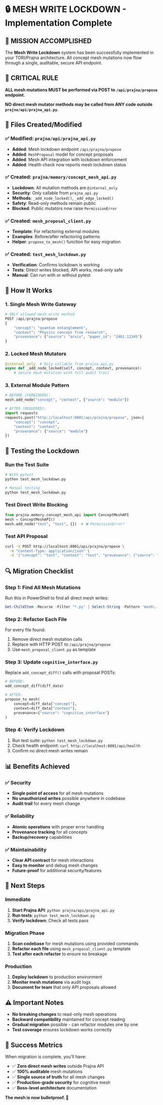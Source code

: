 # 🔒 MESH WRITE LOCKDOWN - Implementation Complete

## 🎯 **MISSION ACCOMPLISHED**

The **Mesh Write Lockdown** system has been successfully implemented in your TORI/Prajna architecture. All concept mesh mutations now flow through a single, auditable, secure API endpoint.

## 🚨 **CRITICAL RULE**

**ALL mesh mutations MUST be performed via POST to `/api/prajna/propose` endpoint.**

**NO direct mesh mutator methods may be called from ANY code outside `prajna/api/prajna_api.py`.**

## 📁 **Files Created/Modified**

### ✅ **Modified: `prajna/api/prajna_api.py`**
- **Added**: Mesh lockdown endpoint `/api/prajna/propose`
- **Added**: `MeshProposal` model for concept proposals
- **Added**: Mesh API integration with lockdown enforcement
- **Added**: Health check now reports mesh lockdown status

### ✅ **Created: `prajna/memory/concept_mesh_api.py`**
- **Lockdown**: All mutation methods are `@internal_only` 
- **Security**: Only callable from `prajna_api.py`
- **Methods**: `_add_node_locked()`, `_add_edge_locked()`
- **Safety**: Read-only methods remain public
- **Blocked**: Public mutators now raise `PermissionError`

### ✅ **Created: `mesh_proposal_client.py`**
- **Template**: For refactoring external modules
- **Examples**: Before/after refactoring patterns
- **Helper**: `propose_to_mesh()` function for easy migration

### ✅ **Created: `test_mesh_lockdown.py`**
- **Verification**: Confirms lockdown is working
- **Tests**: Direct writes blocked, API works, read-only safe
- **Manual**: Can run with or without pytest

## 🔧 **How It Works**

### **1. Single Mesh Write Gateway**
```python
# ONLY allowed mesh write method
POST /api/prajna/propose
{
    "concept": "quantum entanglement",
    "context": "Physics concept from research",
    "provenance": {"source": "arxiv", "paper_id": "2401.12345"}
}
```

### **2. Locked Mesh Mutators**
```python
@internal_only  # Only callable from prajna_api.py
async def _add_node_locked(self, concept, context, provenance):
    # Secure mesh mutation with full audit trail
```

### **3. External Module Pattern**
```python
# BEFORE (FORBIDDEN):
mesh.add_node("concept", "context", {"source": "module"})

# AFTER (REQUIRED):
import requests
requests.post("http://localhost:8001/api/prajna/propose", json={
    "concept": "concept", 
    "context": "context", 
    "provenance": {"source": "module"}
})
```

## 🧪 **Testing the Lockdown**

### **Run the Test Suite**
```bash
# With pytest
python test_mesh_lockdown.py

# Manual testing
python test_mesh_lockdown.py
```

### **Test Direct Write Blocking**
```python
from prajna.memory.concept_mesh_api import ConceptMeshAPI
mesh = ConceptMeshAPI()
mesh.add_node("test", "test", {})  # ❌ PermissionError!
```

### **Test API Proposal**
```bash
curl -X POST http://localhost:8001/api/prajna/propose \
  -H "Content-Type: application/json" \
  -d '{"concept": "test", "context": "test", "provenance": {"source": "curl"}}'
```

## 🔍 **Migration Checklist**

### **Step 1: Find All Mesh Mutations**
Run this in PowerShell to find all direct mesh writes:
```powershell
Get-ChildItem -Recurse -Filter "*.py" | Select-String -Pattern 'mesh\.(add|reinforce|prune|update|write|delete|mutate)'
```

### **Step 2: Refactor Each File**
For every file found:
1. Remove direct mesh mutation calls
2. Replace with HTTP POST to `/api/prajna/propose`
3. Use `mesh_proposal_client.py` as template

### **Step 3: Update `cognitive_interface.py`**
Replace `add_concept_diff()` calls with proposal POSTs:
```python
# BEFORE:
add_concept_diff(diff_data)

# AFTER:
propose_to_mesh(
    concept=diff_data["concept"],
    context=diff_data["context"], 
    provenance={"source": "cognitive_interface"}
)
```

### **Step 4: Verify Lockdown**
1. Run test suite: `python test_mesh_lockdown.py`
2. Check health endpoint: `curl http://localhost:8001/api/health`
3. Confirm no direct mesh writes remain

## 📊 **Benefits Achieved**

### ✅ **Security**
- **Single point of access** for all mesh mutations
- **No unauthorized writes** possible anywhere in codebase
- **Audit trail** for every mesh change

### ✅ **Reliability** 
- **Atomic operations** with proper error handling
- **Provenance tracking** for all concepts
- **Backup/recovery** capabilities

### ✅ **Maintainability**
- **Clear API contract** for mesh interactions
- **Easy to monitor** and debug mesh changes
- **Future-proof** for additional security/features

## 🚀 **Next Steps**

### **Immediate**
1. **Start Prajna API**: `python prajna/api/prajna_api.py`
2. **Run tests**: `python test_mesh_lockdown.py`
3. **Verify lockdown**: Check all tests pass

### **Migration Phase**
1. **Scan codebase** for mesh mutations using provided commands
2. **Refactor each file** using `mesh_proposal_client.py` template
3. **Test after each refactor** to ensure no breakage

### **Production**
1. **Deploy lockdown** to production environment
2. **Monitor mesh mutations** via audit logs
3. **Document for team** that only API proposals allowed

## ⚠️ **Important Notes**

- **No breaking changes** to read-only mesh operations
- **Backward compatibility** maintained for concept reading
- **Gradual migration** possible - can refactor modules one by one
- **Test coverage** ensures lockdown works correctly

## 🎉 **Success Metrics**

When migration is complete, you'll have:
- ✅ **Zero direct mesh writes** outside Prajna API
- ✅ **100% auditable** mesh mutations  
- ✅ **Single source of truth** for all mesh changes
- ✅ **Production-grade security** for cognitive mesh
- ✅ **Boss-level architecture** documentation

**The mesh is now bulletproof. 🎯**
